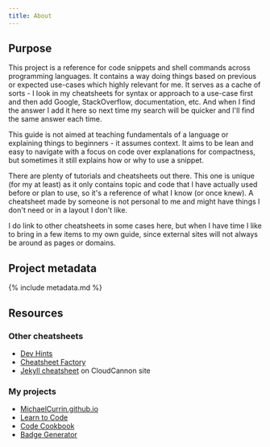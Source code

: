 ```yaml
---
title: About
---
```



## Purpose

This project is a reference for code snippets and shell commands across programming languages. It contains a way doing things based on previous or expected use-cases which highly relevant for me. It serves as a cache of sorts - I look in my cheatsheets for syntax or approach to a use-case first and then add Google, StackOverflow, documentation, etc. And when I find the answer I add it here so next time my search will be quicker and I'll find the same answer each time.

This guide is not aimed at teaching fundamentals of a language or explaining things to beginners - it assumes context. It aims to be lean and easy to navigate with a focus on code over explanations for compactness, but sometimes it still explains how or why to use a snippet.

There are plenty of tutorials and cheatsheets out there. This one is unique (for my at least) as it only contains topic and code that I have actually used before or plan to use, so it's a reference of what I know (or once knew). A cheatsheet made by someone is not personal to me and might have things I don't need or in a layout I don't like.

I do link to other cheatsheets in some cases here, but when I have time I like to bring in a few items to my own guide, since external sites will not always be around as pages or domains.

<!-- NOTES

## Ramblings

I add code here if I find I use it more than once, from other cheatsheets, StackOverflow or my own creation. There may be links, but the idea is to be explicit here to avoid clicking through and also the risk of external content moving/disappearing.

The idea is to have boilerplate and templates which I already I understand and can use as a reference. This is not aimed at learning the language or concept for the first time.

The code here might not actually run, especially templates.

I am likely going to copy-paste the things in here often. Just to make typing it that much easier and to save a Stack Overflow search for an item I found before.

I might memorize the items, or just type them out enough times that I know them, but I keep as a cheatsheet for long term use.

There are also hacks which are not necessarily useful to someone learning the language but something I use.

There might also be links to cheatsheets I've found. I might take an existing cheatsheet and cut it down to the stuff I don't know so well yet but am likely to need.

The idea is to keep this project as a lean as possible. Wider details on learning or using a language are covered in my other projects.

There may be missing context or explanations and obvious things are excluded. As the cheatsheet is intended for myself mainly.
-->


## Project metadata

{% include metadata.md %}


## Resources

### Other cheatsheets

- [Dev Hints](https://devhints.io)
- [Cheatsheet Factory](http://cheatsheetfactory.geekyhacker.com/)
- [Jekyll cheatsheet](https://learn.cloudcannon.com/jekyll-cheat-sheet/) on CloudCannon site

### My projects

- [MichaelCurrin.github.io](https://michaelcurrin.github.io/)
- [Learn to Code](https://github.com/MichaelCurrin/learn-to-code)
- [Code Cookbook](https://github.com/MichaelCurrin/code-cookbook)
- [Badge Generator](https://michaelcurrin.github.io/badge-generator)
